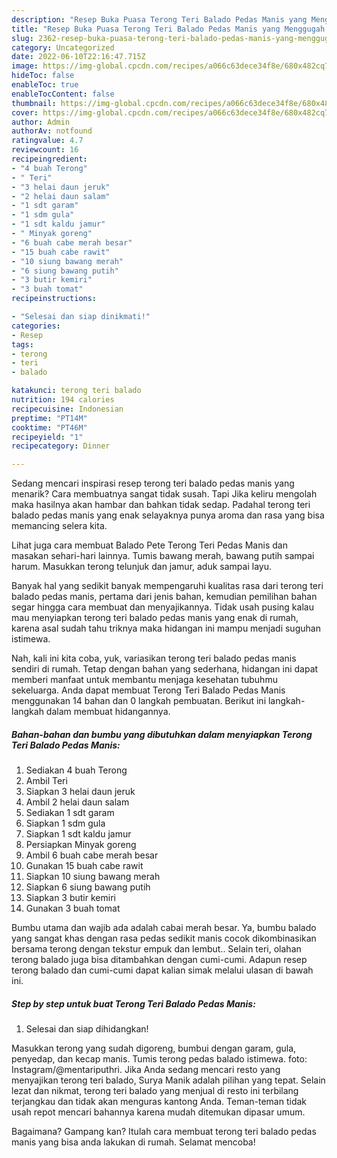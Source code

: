 ```yaml
---
description: "Resep Buka Puasa Terong Teri Balado Pedas Manis yang Menggugah Selera"
title: "Resep Buka Puasa Terong Teri Balado Pedas Manis yang Menggugah Selera"
slug: 2362-resep-buka-puasa-terong-teri-balado-pedas-manis-yang-menggugah-selera
category: Uncategorized
date: 2022-06-10T22:16:47.715Z
image: https://img-global.cpcdn.com/recipes/a066c63dece34f8e/680x482cq70/terong-teri-balado-pedas-manis-foto-resep-utama.jpg
hideToc: false
enableToc: true
enableTocContent: false
thumbnail: https://img-global.cpcdn.com/recipes/a066c63dece34f8e/680x482cq70/terong-teri-balado-pedas-manis-foto-resep-utama.jpg
cover: https://img-global.cpcdn.com/recipes/a066c63dece34f8e/680x482cq70/terong-teri-balado-pedas-manis-foto-resep-utama.jpg
author: Admin
authorAv: notfound
ratingvalue: 4.7
reviewcount: 16
recipeingredient:
- "4 buah Terong"
- " Teri"
- "3 helai daun jeruk"
- "2 helai daun salam"
- "1 sdt garam"
- "1 sdm gula"
- "1 sdt kaldu jamur"
- " Minyak goreng"
- "6 buah cabe merah besar"
- "15 buah cabe rawit"
- "10 siung bawang merah"
- "6 siung bawang putih"
- "3 butir kemiri"
- "3 buah tomat"
recipeinstructions:

- "Selesai dan siap dinikmati!"
categories:
- Resep
tags:
- terong
- teri
- balado

katakunci: terong teri balado 
nutrition: 194 calories
recipecuisine: Indonesian
preptime: "PT14M"
cooktime: "PT46M"
recipeyield: "1"
recipecategory: Dinner

---
```



Sedang mencari inspirasi resep terong teri balado pedas manis yang menarik? Cara membuatnya sangat tidak susah. Tapi Jika keliru mengolah maka hasilnya akan hambar dan bahkan tidak sedap. Padahal terong teri balado pedas manis yang enak selayaknya punya aroma dan rasa yang bisa memancing selera kita.


Lihat juga cara membuat Balado Pete Terong Teri Pedas Manis dan masakan sehari-hari lainnya. Tumis bawang merah, bawang putih sampai harum. Masukkan terong telunjuk dan jamur, aduk sampai layu.

Banyak hal yang sedikit banyak mempengaruhi kualitas rasa dari terong teri balado pedas manis, pertama dari jenis bahan, kemudian pemilihan bahan segar hingga cara membuat dan menyajikannya. Tidak usah pusing kalau mau menyiapkan terong teri balado pedas manis yang enak di rumah, karena asal sudah tahu triknya maka hidangan ini mampu menjadi suguhan istimewa.


Nah, kali ini kita coba, yuk, variasikan terong teri balado pedas manis sendiri di rumah. Tetap dengan bahan yang sederhana, hidangan ini dapat memberi manfaat untuk membantu menjaga kesehatan tubuhmu sekeluarga. Anda dapat membuat Terong Teri Balado Pedas Manis menggunakan 14 bahan dan 0 langkah pembuatan. Berikut ini langkah-langkah dalam membuat hidangannya.

<!--inarticleads1-->

##### Bahan-bahan dan bumbu yang dibutuhkan dalam menyiapkan Terong Teri Balado Pedas Manis:

1. Sediakan 4 buah Terong
1. Ambil  Teri
1. Siapkan 3 helai daun jeruk
1. Ambil 2 helai daun salam
1. Sediakan 1 sdt garam
1. Siapkan 1 sdm gula
1. Siapkan 1 sdt kaldu jamur
1. Persiapkan  Minyak goreng
1. Ambil 6 buah cabe merah besar
1. Gunakan 15 buah cabe rawit
1. Siapkan 10 siung bawang merah
1. Siapkan 6 siung bawang putih
1. Siapkan 3 butir kemiri
1. Gunakan 3 buah tomat


Bumbu utama dan wajib ada adalah cabai merah besar. Ya, bumbu balado yang sangat khas dengan rasa pedas sedikit manis cocok dikombinasikan bersama terong dengan tekstur empuk dan lembut.. Selain teri, olahan terong balado juga bisa ditambahkan dengan cumi-cumi. Adapun resep terong balado dan cumi-cumi dapat kalian simak melalui ulasan di bawah ini. 

<!--inarticleads2-->

##### Step by step untuk buat Terong Teri Balado Pedas Manis:


1. Selesai dan siap dihidangkan!

Masukkan terong yang sudah digoreng, bumbui dengan garam, gula, penyedap, dan kecap manis. Tumis terong pedas balado istimewa. foto: Instagram/@mentariputhri. Jika Anda sedang mencari resto yang menyajikan terong teri balado, Surya Manik adalah pilihan yang tepat. Selain lezat dan nikmat, terong teri balado yang menjual di resto ini terbilang terjangkau dan tidak akan menguras kantong Anda. Teman-teman tidak usah repot mencari bahannya karena mudah ditemukan dipasar umum. 

Bagaimana? Gampang kan? Itulah cara membuat terong teri balado pedas manis yang bisa anda lakukan di rumah. Selamat mencoba!
